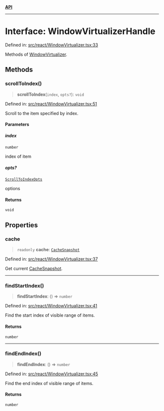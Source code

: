 [**API**](../../API.md)

***

# Interface: WindowVirtualizerHandle

Defined in: [src/react/WindowVirtualizer.tsx:33](https://github.com/inokawa/virtua/blob/a15901437620886aba5695328028f01892b50f09/src/react/WindowVirtualizer.tsx#L33)

Methods of [WindowVirtualizer](../variables/WindowVirtualizer.md).

## Methods

### scrollToIndex()

> **scrollToIndex**(`index`, `opts?`): `void`

Defined in: [src/react/WindowVirtualizer.tsx:51](https://github.com/inokawa/virtua/blob/a15901437620886aba5695328028f01892b50f09/src/react/WindowVirtualizer.tsx#L51)

Scroll to the item specified by index.

#### Parameters

##### index

`number`

index of item

##### opts?

[`ScrollToIndexOpts`](ScrollToIndexOpts.md)

options

#### Returns

`void`

## Properties

### cache

> `readonly` **cache**: [`CacheSnapshot`](CacheSnapshot.md)

Defined in: [src/react/WindowVirtualizer.tsx:37](https://github.com/inokawa/virtua/blob/a15901437620886aba5695328028f01892b50f09/src/react/WindowVirtualizer.tsx#L37)

Get current [CacheSnapshot](CacheSnapshot.md).

***

### findStartIndex()

> **findStartIndex**: () => `number`

Defined in: [src/react/WindowVirtualizer.tsx:41](https://github.com/inokawa/virtua/blob/a15901437620886aba5695328028f01892b50f09/src/react/WindowVirtualizer.tsx#L41)

Find the start index of visible range of items.

#### Returns

`number`

***

### findEndIndex()

> **findEndIndex**: () => `number`

Defined in: [src/react/WindowVirtualizer.tsx:45](https://github.com/inokawa/virtua/blob/a15901437620886aba5695328028f01892b50f09/src/react/WindowVirtualizer.tsx#L45)

Find the end index of visible range of items.

#### Returns

`number`
